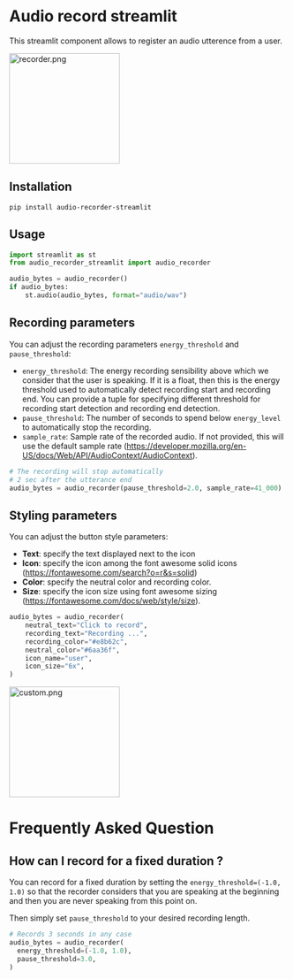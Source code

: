 # Audio record streamlit

This streamlit component allows to register an audio utterence from a user.

<img src="https://raw.githubusercontent.com/Joooohan/audio-recorder-streamlit/main/img/recorder.png" alt="recorder.png" width="200"/>

## Installation

`pip install audio-recorder-streamlit`

## Usage

```python
import streamlit as st
from audio_recorder_streamlit import audio_recorder

audio_bytes = audio_recorder()
if audio_bytes:
    st.audio(audio_bytes, format="audio/wav")
```

## Recording parameters

You can adjust the recording parameters `energy_threshold` and
`pause_threshold`:
- `energy_threshold`: The energy recording sensibility above which we consider
    that the user is speaking. If it is a float, then this is the energy
    threshold used to automatically detect recording start and recording end.
    You can provide a tuple for specifying different threshold for recording
    start detection and recording end detection.
- `pause_threshold`: The number of seconds to spend below `energy_level` to
    automatically stop the recording.
- `sample_rate`: Sample rate of the recorded audio. If not provided, this will use the
    default sample rate (https://developer.mozilla.org/en-US/docs/Web/API/AudioContext/AudioContext).


```python
# The recording will stop automatically
# 2 sec after the utterance end
audio_bytes = audio_recorder(pause_threshold=2.0, sample_rate=41_000)
```

## Styling parameters

You can adjust the button style parameters:
- **Text**: specify the text displayed next to the icon
- **Icon**: specify the icon among the font awesome solid icons
  (https://fontawesome.com/search?o=r&s=solid)
- **Color**: specify the neutral color and recording color.
- **Size**: specify the icon size using font awesome sizing
  (https://fontawesome.com/docs/web/style/size).

```python
audio_bytes = audio_recorder(
    neutral_text="Click to record",
    recording_text="Recording ...",
    recording_color="#e8b62c",
    neutral_color="#6aa36f",
    icon_name="user",
    icon_size="6x",
)
```
<img src="https://raw.githubusercontent.com/Joooohan/audio-recorder-streamlit/main/img/custom.png" alt="custom.png" width="200"/>

# Frequently Asked Question
## How can I record for a fixed duration ?

You can record for a fixed duration by setting the `energy_threshold=(-1.0, 1.0)`
so that the recorder considers that you are speaking at the beginning and then
you are never speaking from this point on.

Then simply set `pause_threshold` to your desired recording length.

```python
# Records 3 seconds in any case
audio_bytes = audio_recorder(
  energy_threshold=(-1.0, 1.0),
  pause_threshold=3.0,
)
```
